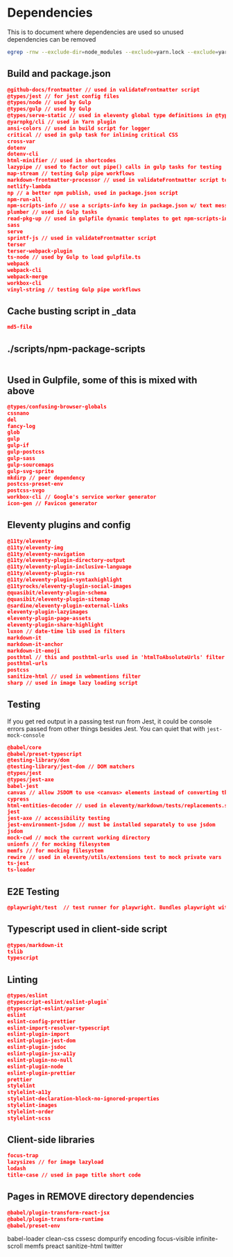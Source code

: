 # Dependencies

This is to document where dependencies are used so unused dependencies can be removed

```bash
egrep -rnw --exclude-dir=node_modules --exclude=yarn.lock --exclude=yarn-error.log '.' -e 'yargs'
```

## Build and package.json

```json
@github-docs/frontmatter // used in validateFrontmatter script
@types/jest // for jest config files
@types/node // used by Gulp
@types/gulp // used by Gulp
@types/serve-static // used in eleventy global type definitions in @types directory
@yarnpkg/cli // used in Yarn plugin
ansi-colors // used in build script for logger
critical // used in gulp task for inlining critical CSS
cross-var
dotenv
dotenv-cli
html-minifier // used in shortcodes
lazypipe // used to factor out pipe() calls in gulp tasks for testing
map-stream // testing Gulp pipe workflows
markdown-frontmatter-processor // used in validateFrontmatter script to write dates back
netlify-lambda
np // a better npm publish, used in package.json script
npm-run-all
npm-scripts-info // use a scripts-info key in package.json w/ text messags for scripts
plumber // used in Gulp tasks
read-pkg-up // used in gulpfile dynamic templates to get npm-scripts-info
sass
serve
sprintf-js // used in validateFrontmatter script
terser
terser-webpack-plugin
ts-node // used by Gulp to load gulpfile.ts
webpack
webpack-cli
webpack-merge
workbox-cli
vinyl-string // testing Gulp pipe workflows
```

## Cache busting script in \_data

```json
md5-file
```

## ./scripts/npm-package-scripts

```json

```

## Used in Gulpfile, some of this is mixed with above

```json
@types/confusing-browser-globals
cssnano
del
fancy-log
glob
gulp
gulp-if
gulp-postcss
gulp-sass
gulp-sourcemaps
gulp-svg-sprite
mkdirp // peer dependency
postcss-preset-env
postcss-svgo
workbox-cli // Google's service worker generator
icon-gen // Favicon generator
```

## Eleventy plugins and config

```json
@11ty/eleventy
@11ty/eleventy-img
@11ty/eleventy-navigation
@11ty/eleventy-plugin-directory-output
@11ty/eleventy-plugin-inclusive-language
@11ty/eleventy-plugin-rss
@11ty/eleventy-plugin-syntaxhighlight
@11tyrocks/eleventy-plugin-social-images
@quasibit/eleventy-plugin-schema
@quasibit/eleventy-plugin-sitemap
@sardine/eleventy-plugin-external-links
eleventy-plugin-lazyimages
eleventy-plugin-page-assets
eleventy-plugin-share-highlight
luxon // date-time lib used in filters
markdown-it
markdown-it-anchor
markdown-it-emoji
posthtml // this and posthtml-urls used in 'htmlToAbsoluteUrls' filter over ride
posthtml-urls
postcss
sanitize-html // used in webmentions filter
sharp // used in image lazy loading script
```

## Testing

If you get red output in a passing test run from Jest, it could be console errors
passed from other things besides Jest. You can quiet that with `jest-mock-console`

```json
@babel/core
@babel/preset-typescript
@testing-library/dom
@testing-library/jest-dom // DOM matchers
@types/jest
@types/jest-axe
babel-jest
canvas // allow JSDOM to use <canvas> elements instead of converting them to <div>
cypress
html-entities-decoder // used in eleventy/markdown/tests/replacements.spec.js
jest
jest-axe // accessibility testing
jest-environment-jsdom // must be installed separately to use jsdom
jsdom
mock-cwd // mock the current working directory
unionfs // for mocking filesystem
memfs // for mocking filesystem
rewire // used in eleventy/utils/extensions test to mock private vars
ts-jest
ts-loader
```

## E2E Testing

```json
@playwright/test  // test runner for playwright. Bundles playwright with this package.
```

## Typescript used in client-side script

```json
@types/markdown-it
tslib
typescript
```

## Linting

```json
@types/eslint
@typescript-eslint/eslint-plugin`
@typescript-eslint/parser
eslint
eslint-config-prettier
eslint-import-resolver-typescript
eslint-plugin-import
eslint-plugin-jest-dom
eslint-plugin-jsdoc
eslint-plugin-jsx-a11y
eslint-plugin-no-null
eslint-plugin-node
eslint-plugin-prettier
prettier
stylelint
stylelint-a11y
stylelint-declaration-block-no-ignored-properties
stylelint-images
stylelint-order
stylelint-scss
```

## Client-side libraries

```json
focus-trap
lazysizes // for image lazyload
lodash
title-case // used in page title short code
```

## Pages in REMOVE directory dependencies

```json
@babel/plugin-transform-react-jsx
@babel/plugin-transform-runtime
@babel/preset-env
```

babel-loader
clean-css
cssesc
dompurify
encoding
focus-visible
infinite-scroll
memfs
preact
sanitize-html
twitter
